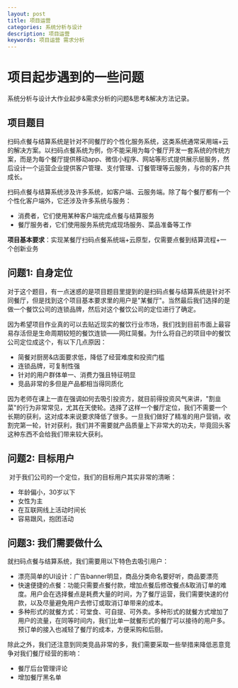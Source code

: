 ```yaml
---
layout: post
title: 项目运营
categories: 系统分析与设计
description: 项目运营
keywords: 项目运营 需求分析
---
```


# 项目起步遇到的一些问题

​	系统分析与设计大作业起步&需求分析的问题&思考&解决方法记录。

## 项目题目

​	扫码点餐与结算系统是针对不同餐厅的个性化服务系统，这类系统通常采用端+云的解决方案。以扫码点餐系统为例，你不能采用为每个餐厅开发一套系统的传统方案，而是为每个餐厅提供移动app、微信小程序、网站等形式提供展示层服务，然后设计一个运营企业提供客户管理、支付管理、订餐管理等云服务，与你的客户共成长。

​	扫码点餐与结算系统涉及许多系统，如客户端、云服务端。除了每个餐厅都有一个个性化客户端外，它还涉及许多系统与服务：

- 消费者，它们使用某种客户端完成点餐与结算服务
- 餐厅服务者，它们使用服务系统完成现场服务、菜品准备等工作

**项目基本要求**：实现某餐厅扫码点餐系统端+云原型，仅需要点餐到结算流程+一个创新业务

## 问题1: 自身定位

​	对于这个题目，有一点迷惑的是项目题目里提到的是扫码点餐与结算系统是针对不同餐厅，但是找到这个项目基本要求里的用户是"某餐厅"。当然最后我们选择的是做一个餐饮公司的连锁品牌，然后对这个餐饮公司的定位进行了确定。

​	因为希望项目作业真的可以去贴近现实的餐饮行业市场，我们找到目前市面上最容易存活但是生命周期较短的餐饮连锁——网红简餐。为什么将自己的项目中的餐饮公司定位成这个，有以下几点原因：

* 简餐对厨房&店面要求低，降低了经营难度和投资门槛
* 连锁品牌，可复制性强
* 针对的用户群体单一、消费力强且特征明显
* 竞品非常的多但是产品都相当得同质化

​	因为老师在课上一直在强调如何去吸引投资方，就目前得投资风气来讲，"割韭菜"的行为非常常见，尤其在天使轮。选择了这样一个餐厅定位，我们不需要一个长期的获利，这对成本来说要求降低了很多。一旦我们做好了精准的用户营销，收割完第一轮，针对获利，我们并不需要就产品质量上下非常大的功夫，毕竟回头客这种东西不会给我们带来较大获利。

## 问题2: 目标用户

​	对于我们公司的一个定位，我们的目标用户其实非常的清晰：

* 年龄偏小，30岁以下
* 女性为主
* 在互联网线上活动时间长
* 容易跟风，抱团活动

## 问题3: 我们需要做什么

就扫码点餐与结算系统，我们需要用以下特色去吸引用户：

- 漂亮简单的UI设计：广告banner明显，商品分类命名要好听，商品要漂亮
- 快速便捷的点餐：功能只需要点餐付款，增加点餐后修改餐点&取消订单的难度。用户会在选择餐点是耗费大量的时间，为了餐厅运营，我们需要快速的付款，以及尽量避免用户去修订或取消订单带来的成本。
- 多种形式的就餐方式：可堂食、可自提、可外卖。多种形式的就餐方式增加了用户的流量，在同等时间内，我们比单一就餐形式的餐厅可以接待的用户多。预订单的接入也减轻了餐厅的成本，方便采购和后厨。

​	除此之外，我们还注意到同类竞品非常的多，我们需要采取一些举措来降低恶意竞争对我们餐厅经营的影响：

* 餐厅后台管理评论
* 增加餐厅黑名单